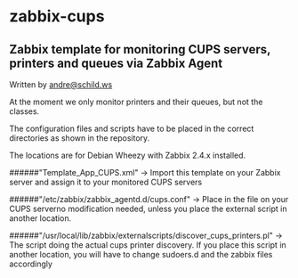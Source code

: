 # zabbix-cups

## Zabbix template for monitoring CUPS servers, printers and queues via Zabbix Agent

Written by andre@schild.ws

At the moment we only monitor printers and their queues, but not the classes.


The configuration files and scripts have to be placed in the correct
directories as shown in the repository.

The locations are for Debian Wheezy with Zabbix 2.4.x installed.

######"Template_App_CUPS.xml"
    -> Import this template on your Zabbix server and assign it to your
       monitored CUPS servers

######"/etc/zabbix/zabbix_agentd.d/cups.conf"
    -> Place in the file on your CUPS serverno modification needed, 
       unless you place the external script in another location.

######"/usr/local/lib/zabbix/externalscripts/discover_cups_printers.pl"
    -> The script doing the actual cups printer discovery.
       If you place this script in another location, you will have to
       change sudoers.d and the zabbix files accordingly

